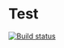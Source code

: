 # Test

[![Build status](https://ci.appveyor.com/api/projects/status/b5hqlqh6gubdd11w?svg=true)](https://ci.appveyor.com/project/Gu-helen04/oop-2)
